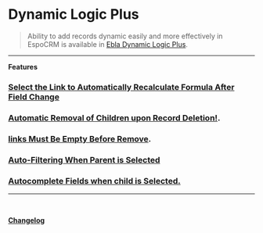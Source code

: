 # Dynamic Logic Plus  <a href="https://www.eblasoft.com.tr/espocrm-extension-page/dynamic-logic-plus" target="_blank" id="ext-version" data-id="637e00a0087ede84b"></a>


> Ability to add records dynamic easily and more effectively in EspoCRM is available
> in [Ebla Dynamic Logic Plus](https://www.eblasoft.com.tr/espocrm-extension-page/dynamic-logic-plus).

---

**Features**

### [Select the Link to Automatically Recalculate Formula After Field Change](automatically-recalculate.md)
### [Automatic Removal of Children upon Record Deletion!](removal-of-children.md).
### [links Must Be Empty Before Remove](links-must-be-empty-before-remove.md).
### [Auto-Filtering When Parent is Selected](auto-filtering-when-parent-is-selected.md)
### [Autocomplete Fields when child is Selected.](auto-filtering-when-parent-is-selected.md)

---


<br>

**<font color=gray> [Changelog](changelog.md) </font>**
